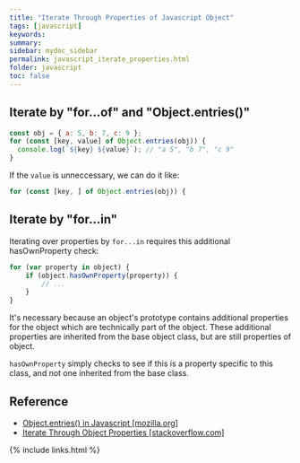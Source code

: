 ```yaml
---
title: "Iterate Through Properties of Javascript Object"
tags: [javascript]
keywords:
summary:
sidebar: mydoc_sidebar
permalink: javascript_iterate_properties.html
folder: javascript
toc: false
---
```


## Iterate by "for...of" and "Object.entries()"

```js
const obj = { a: 5, b: 7, c: 9 };
for (const [key, value] of Object.entries(obj)) {
  console.log(`${key} ${value}`); // "a 5", "b 7", "c 9"
}
```

If the `value` is unneccessary, we can do it like:

```js
for (const [key, ] of Object.entries(obj)) {
```

## Iterate by "for...in"

Iterating over properties by `for...in` requires this additional hasOwnProperty check:

```js
for (var property in object) {
    if (object.hasOwnProperty(property)) {
        // ...
    }
}
```

It's necessary because an object's prototype contains additional properties for the object which are technically part of the object. These additional properties are inherited from the base object class, but are still properties of object.

`hasOwnProperty` simply checks to see if this is a property specific to this class, and not one inherited from the base class.

## Reference

* [Object.entries() in Javascript [mozilla.org]](https://developer.mozilla.org/en-US/docs/Web/JavaScript/Reference/Global_Objects/Object/entries)
* [Iterate Through Object Properties [stackoverflow.com]](https://stackoverflow.com/questions/8312459/iterate-through-object-properties)

{% include links.html %}